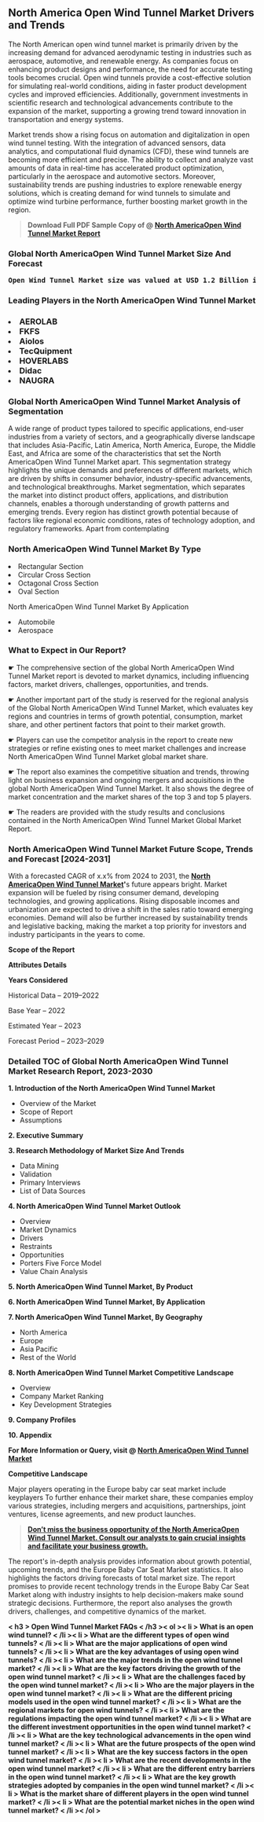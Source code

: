 <p><h2>North America Open Wind Tunnel Market Drivers and Trends</h2><p>The North American open wind tunnel market is primarily driven by the increasing demand for advanced aerodynamic testing in industries such as aerospace, automotive, and renewable energy. As companies focus on enhancing product designs and performance, the need for accurate testing tools becomes crucial. Open wind tunnels provide a cost-effective solution for simulating real-world conditions, aiding in faster product development cycles and improved efficiencies. Additionally, government investments in scientific research and technological advancements contribute to the expansion of the market, supporting a growing trend toward innovation in transportation and energy systems.</p><p>Market trends show a rising focus on automation and digitalization in open wind tunnel testing. With the integration of advanced sensors, data analytics, and computational fluid dynamics (CFD), these wind tunnels are becoming more efficient and precise. The ability to collect and analyze vast amounts of data in real-time has accelerated product optimization, particularly in the aerospace and automotive sectors. Moreover, sustainability trends are pushing industries to explore renewable energy solutions, which is creating demand for wind tunnels to simulate and optimize wind turbine performance, further boosting market growth in the region.</p></p><blockquote id="" class=""><strong>Download Full PDF Sample Copy of @&nbsp;<a href="https://www.verifiedmarketreports.com/download-sample/?rid=387916&utm_source=GitHub-Jan&utm_medium=251" target="_blank">North AmericaOpen Wind Tunnel Market Report</a>&nbsp;&nbsp;</strong></blockquote><h3 id="" class=""><strong>Global&nbsp;North AmericaOpen Wind Tunnel Market Size And Forecast</strong></h3><pre class="reader-text-block__code-block"><strong>Open Wind Tunnel Market size was valued at USD 1.2 Billion in 2022 and is projected to reach USD 2.1 Billion by 2030, growing at a CAGR of 7.2% from 2024 to 2030.</strong></pre><h3 id="" class="">Leading Players in the&nbsp;North AmericaOpen Wind Tunnel Market</h3><h3 class=""></Li><Li>AEROLAB</Li><Li> FKFS</Li><Li> Aiolos</Li><Li> TecQuipment</Li><Li> HOVERLABS</Li><Li> Didac</Li><Li> NAUGRA</h3><h3 id="" class="">Global&nbsp;North AmericaOpen Wind Tunnel Market Analysis of Segmentation</h3><p id="" class="">A wide range of product types tailored to specific applications, end-user industries from a variety of sectors, and a geographically diverse landscape that includes Asia-Pacific, Latin America, North America, Europe, the Middle East, and Africa are some of the characteristics that set the North AmericaOpen Wind Tunnel Market apart. This segmentation strategy highlights the unique demands and preferences of different markets, which are driven by shifts in consumer behavior, industry-specific advancements, and technological breakthroughs. Market segmentation, which separates the market into distinct product offers, applications, and distribution channels, enables a thorough understanding of growth patterns and emerging trends. Every region has distinct growth potential because of factors like regional economic conditions, rates of technology adoption, and regulatory frameworks. Apart from contemplating</p><h3 id="" class="">North AmericaOpen Wind Tunnel Market&nbsp;By Type</h3><p></Li><Li>Rectangular Section</Li><Li> Circular Cross Section</Li><Li> Octagonal Cross Section</Li><Li> Oval Section</p><div class="" data-test-id=""><p>North AmericaOpen Wind Tunnel Market&nbsp;By Application</p></div><p class=""></Li><Li>Automobile</Li><Li> Aerospace</p><div class="" data-test-id=""><h3><span class="">What to Expect in Our Report?</span></h3></div><div class="" data-test-id=""><p><span class="">☛ The comprehensive section of the global North AmericaOpen Wind Tunnel Market report is devoted to market dynamics, including influencing factors, market drivers, challenges, opportunities, and trends.</span></p></div><div class="" data-test-id=""><p><span class="">☛ Another important part of the study is reserved for the regional analysis of the Global North AmericaOpen Wind Tunnel Market, which evaluates key regions and countries in terms of growth potential, consumption, market share, and other pertinent factors that point to their market growth.</span></p></div><div class="" data-test-id=""><p><span class="">☛ Players can use the competitor analysis in the report to create new strategies or refine existing ones to meet market challenges and increase North AmericaOpen Wind Tunnel Market global market share.</span></p></div><div class="" data-test-id=""><p><span class="">☛ The report also examines the competitive situation and trends, throwing light on business expansion and ongoing mergers and acquisitions in the global North AmericaOpen Wind Tunnel Market. It also shows the degree of market concentration and the market shares of the top 3 and top 5 players.</span></p></div><div class="" data-test-id=""><p><span class="">☛ The readers are provided with the study results and conclusions contained in the North AmericaOpen Wind Tunnel Market Global Market Report.</span></p></div><div class="" data-test-id=""><h3><span class="">North AmericaOpen Wind Tunnel Market Future Scope, Trends and Forecast [2024-2031]</span></h3></div><div class="" data-test-id=""><p><span class="">With a forecasted CAGR of x.x% from 2024 to 2031, the <strong><a href="https://www.verifiedmarketreports.com/download-sample/?rid=387916&utm_source=GitHub-Jan&utm_medium=251" target="_blank">North AmericaOpen Wind Tunnel Market</a>'</strong>s future appears bright. Market expansion will be fueled by rising consumer demand, developing technologies, and growing applications. Rising disposable incomes and urbanization are expected to drive a shift in the sales ratio toward emerging economies. Demand will also be further increased by sustainability trends and legislative backing, making the market a top priority for investors and industry participants in the years to come.</span></p><p id="ember66" class="ember-view reader-text-block__paragraph"><strong>Scope of the Report</strong></p><p id="ember67" class="ember-view reader-text-block__paragraph"><strong>Attributes Details</strong></p><p id="ember68" class="ember-view reader-text-block__paragraph"><strong>Years Considered</strong></p><p id="ember69" class="ember-view reader-text-block__paragraph">Historical Data &ndash; 2019&ndash;2022</p><p id="ember70" class="ember-view reader-text-block__paragraph">Base Year &ndash; 2022</p><p id="ember71" class="ember-view reader-text-block__paragraph">Estimated Year &ndash; 2023</p><p id="ember72" class="ember-view reader-text-block__paragraph">Forecast Period &ndash; 2023&ndash;2029</p></div><h3 id="" class="">Detailed TOC of Global North AmericaOpen Wind Tunnel Market Research Report, 2023-2030</h3><p id="" class=""><strong>1. Introduction of the North AmericaOpen Wind Tunnel Market</strong></p><ul><li>Overview of the Market</li><li>Scope of Report</li><li>Assumptions</li></ul><p id="" class=""><strong>2. Executive Summary</strong></p><p id="" class=""><strong>3. Research Methodology of Market Size And Trends</strong></p><ul><li>Data Mining</li><li>Validation</li><li>Primary Interviews</li><li>List of Data Sources</li></ul><p id="" class=""><strong>4. North AmericaOpen Wind Tunnel Market Outlook</strong></p><ul><li>Overview</li><li>Market Dynamics</li><li>Drivers</li><li>Restraints</li><li>Opportunities</li><li>Porters Five Force Model</li><li>Value Chain Analysis</li></ul><p id="" class=""><strong>5. North AmericaOpen Wind Tunnel Market, By Product</strong></p><p id="" class=""><strong>6. North AmericaOpen Wind Tunnel Market, By Application</strong></p><p id="" class=""><strong>7. North AmericaOpen Wind Tunnel Market, By Geography</strong></p><ul><li>North America</li><li>Europe</li><li>Asia Pacific</li><li>Rest of the World</li></ul><p id="" class=""><strong>8. North AmericaOpen Wind Tunnel Market Competitive Landscape</strong></p><ul><li>Overview</li><li>Company Market Ranking</li><li>Key Development Strategies</li></ul><p id="" class=""><strong>9. Company Profiles</strong></p><p id="" class=""><strong>10. Appendix</strong></p><p><strong>For More Information or Query, visit&nbsp;@ <a href="https://www.verifiedmarketreports.com/product/open-wind-tunnel-market/" target="_blank">North AmericaOpen Wind Tunnel Market</a></strong></p><p id="ember61" class="ember-view reader-text-block__paragraph"><strong>Competitive Landscape</strong></p><p id="ember62" class="ember-view reader-text-block__paragraph">Major players operating in the Europe baby car seat market include keyplayers To further enhance their market share, these companies employ various strategies, including mergers and acquisitions, partnerships, joint ventures, license agreements, and new product launches.</p><blockquote id="ember63" class="ember-view reader-text-block__blockquote"><strong><a href="https://www.verifiedmarketreports.com/download-sample/?rid=387916&utm_source=GitHub-Jan&utm_medium=251" target="_blank">Don&rsquo;t miss the business opportunity of the North AmericaOpen Wind Tunnel Market. Consult our analysts to gain crucial insights and facilitate your business growth.</a></strong></blockquote><p id="ember64" class="ember-view reader-text-block__paragraph">The report's in-depth analysis provides information about growth potential, upcoming trends, and the Europe Baby Car Seat Market statistics. It also highlights the factors driving forecasts of total market size. The report promises to provide recent technology trends in the Europe Baby Car Seat Market along with industry insights to help decision-makers make sound strategic decisions. Furthermore, the report also analyses the growth drivers, challenges, and competitive dynamics of the market.</p><p class="ember-view reader-text-block__paragraph"><strong>< h3 > Open Wind Tunnel Market FAQs < /h3 >< ol >< li > What is an open wind tunnel? < /li >< li > What are the different types of open wind tunnels? < /li >< li > What are the major applications of open wind tunnels? < /li >< li > What are the key advantages of using open wind tunnels? < /li >< li > What are the major trends in the open wind tunnel market? < /li >< li > What are the key factors driving the growth of the open wind tunnel market? < /li >< li > What are the challenges faced by the open wind tunnel market? < /li >< li > Who are the major players in the open wind tunnel market? < /li >< li > What are the different pricing models used in the open wind tunnel market? < /li >< li > What are the regional markets for open wind tunnels? < /li >< li > What are the regulations impacting the open wind tunnel market? < /li >< li > What are the different investment opportunities in the open wind tunnel market? < /li >< li > What are the key technological advancements in the open wind tunnel market? < /li >< li > What are the future prospects of the open wind tunnel market? < /li >< li > What are the key success factors in the open wind tunnel market? < /li >< li > What are the recent developments in the open wind tunnel market? < /li >< li > What are the different entry barriers in the open wind tunnel market? < /li >< li > What are the key growth strategies adopted by companies in the open wind tunnel market? < /li >< li > What is the market share of different players in the open wind tunnel market? < /li >< li > What are the potential market niches in the open wind tunnel market? < /li >< /ol ></strong></p>
